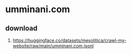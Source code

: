 # umminani.com

## download

1. https://huggingface.co/datasets/mesolitica/crawl-my-website/raw/main/umminani.com.jsonl